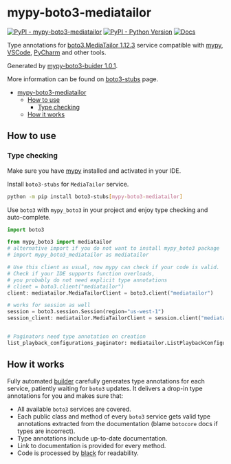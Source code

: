 # mypy-boto3-mediatailor

[![PyPI - mypy-boto3-mediatailor](https://img.shields.io/pypi/v/mypy-boto3-mediatailor.svg?color=blue)](https://pypi.org/project/mypy-boto3-mediatailor)
[![PyPI - Python Version](https://img.shields.io/pypi/pyversions/mypy-boto3-mediatailor.svg?color=blue)](https://pypi.org/project/mypy-boto3-mediatailor)
[![Docs](https://img.shields.io/readthedocs/mypy-boto3-builder.svg?color=blue)](https://mypy-boto3-builder.readthedocs.io/)

Type annotations for
[boto3.MediaTailor 1.12.3](https://boto3.amazonaws.com/v1/documentation/api/1.12.3/reference/services/mediatailor.html#MediaTailor) service
compatible with [mypy](https://github.com/python/mypy), [VSCode](https://code.visualstudio.com/),
[PyCharm](https://www.jetbrains.com/pycharm/) and other tools.

Generated by [mypy-boto3-buider 1.0.1](https://github.com/vemel/mypy_boto3_builder).

More information can be found on [boto3-stubs](https://pypi.org/project/boto3-stubs/) page.

- [mypy-boto3-mediatailor](#mypy-boto3-mediatailor)
  - [How to use](#how-to-use)
    - [Type checking](#type-checking)
  - [How it works](#how-it-works)

## How to use

### Type checking

Make sure you have [mypy](https://github.com/python/mypy) installed and activated in your IDE.

Install `boto3-stubs` for `MediaTailor` service.

```bash
python -m pip install boto3-stubs[mypy-boto3-mediatailor]
```

Use `boto3` with `mypy_boto3` in your project and enjoy type checking and auto-complete.

```python
import boto3

from mypy_boto3 import mediatailor
# alternative import if you do not want to install mypy_boto3 package
# import mypy_boto3_mediatailor as mediatailor

# Use this client as usual, now mypy can check if your code is valid.
# Check if your IDE supports function overloads,
# you probably do not need explicit type annotations
# client = boto3.client("mediatailor")
client: mediatailor.MediaTailorClient = boto3.client("mediatailor")

# works for session as well
session = boto3.session.Session(region="us-west-1")
session_client: mediatailor.MediaTailorClient = session.client("mediatailor")


# Paginators need type annotation on creation
list_playback_configurations_paginator: mediatailor.ListPlaybackConfigurationsPaginator = client.get_paginator("list_playback_configurations")
```

## How it works

Fully automated [builder](https://github.com/vemel/mypy_boto3_builder) carefully generates
type annotations for each service, patiently waiting for `boto3` updates. It delivers
a drop-in type annotations for you and makes sure that:

- All available `boto3` services are covered.
- Each public class and method of every `boto3` service gets valid type annotations
  extracted from the documentation (blame `botocore` docs if types are incorrect).
- Type annotations include up-to-date documentation.
- Link to documentation is provided for every method.
- Code is processed by [black](https://github.com/psf/black) for readability.